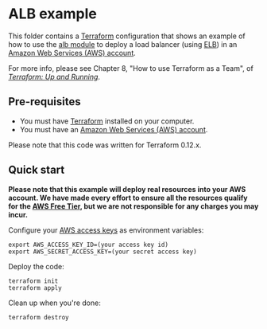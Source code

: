 # ALB example

This folder contains a [Terraform](https://www.terraform.io/) configuration that shows an example of how to 
use the [alb module](../../modules/networking/alb) to deploy a load balancer 
(using [ELB](https://aws.amazon.com/elasticloadbalancing/)) in an [Amazon Web Services (AWS) 
account](http://aws.amazon.com/). 

For more info, please see Chapter 8, "How to use Terraform as a Team", of 
*[Terraform: Up and Running](http://www.terraformupandrunning.com)*.

## Pre-requisites

* You must have [Terraform](https://www.terraform.io/) installed on your computer. 
* You must have an [Amazon Web Services (AWS) account](http://aws.amazon.com/).

Please note that this code was written for Terraform 0.12.x.

## Quick start

**Please note that this example will deploy real resources into your AWS account. We have made every effort to ensure 
all the resources qualify for the [AWS Free Tier](https://aws.amazon.com/free/), but we are not responsible for any
charges you may incur.** 

Configure your [AWS access 
keys](http://docs.aws.amazon.com/general/latest/gr/aws-sec-cred-types.html#access-keys-and-secret-access-keys) as 
environment variables:

```
export AWS_ACCESS_KEY_ID=(your access key id)
export AWS_SECRET_ACCESS_KEY=(your secret access key)
```

Deploy the code:

```
terraform init
terraform apply
```

Clean up when you're done:

```
terraform destroy
```